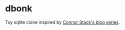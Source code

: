 # dbonk
Toy sqlite clone inspired by [Connor Stack's blog series](https://cstack.github.io/db_tutorial/).

